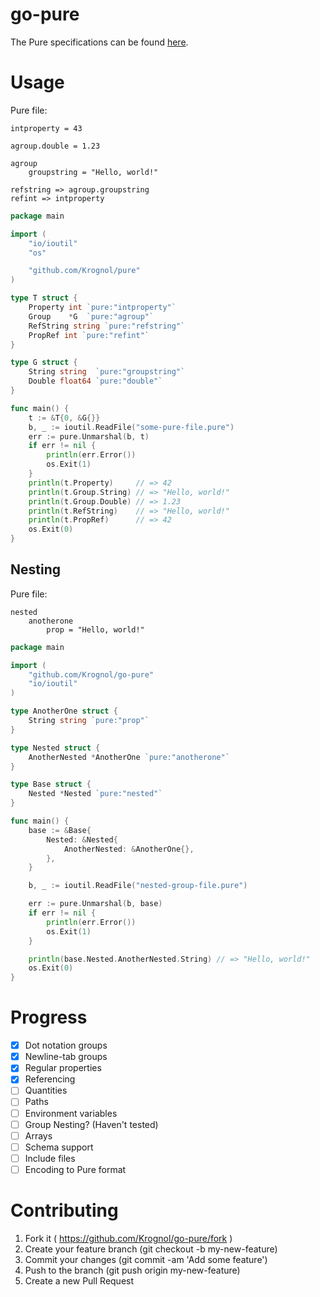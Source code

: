 # go-pure

The Pure specifications can be found [here](https://github.com/pureconfig/pureconfig).

# Usage
Pure file:
```
intproperty = 43

agroup.double = 1.23

agroup
    groupstring = "Hello, world!"

refstring => agroup.groupstring
refint => intproperty
```

```go
package main

import (
	"io/ioutil"
	"os"

	"github.com/Krognol/pure"
)

type T struct {
	Property int `pure:"intproperty"`
	Group    *G  `pure:"agroup"`
	RefString string `pure:"refstring"`
	PropRef int `pure:"refint"`
}

type G struct {
	String string  `pure:"groupstring"`
	Double float64 `pure:"double"`
}

func main() {
	t := &T{0, &G{}}
	b, _ := ioutil.ReadFile("some-pure-file.pure")
	err := pure.Unmarshal(b, t)
	if err != nil {
		println(err.Error())
		os.Exit(1)
	}
	println(t.Property)     // => 42
	println(t.Group.String) // => "Hello, world!"
	println(t.Group.Double) // => 1.23
	println(t.RefString)    // => "Hello, world!"
	println(t.PropRef)      // => 42
	os.Exit(0)
}
```
## Nesting

Pure file:
```
nested
	anotherone
		prop = "Hello, world!"
```

```go
package main

import (
	"github.com/Krognol/go-pure"
	"io/ioutil"
)

type AnotherOne struct {
	String string `pure:"prop"`
}

type Nested struct {
	AnotherNested *AnotherOne `pure:"anotherone"`
}

type Base struct {
	Nested *Nested `pure:"nested"`
}

func main() {
	base := &Base{
		Nested: &Nested{
			AnotherNested: &AnotherOne{},
		},
	}

	b, _ := ioutil.ReadFile("nested-group-file.pure")

	err := pure.Unmarshal(b, base)
	if err != nil {
		println(err.Error())
		os.Exit(1)
	}

	println(base.Nested.AnotherNested.String) // => "Hello, world!"
	os.Exit(0)
}
```


# Progress
- [x] Dot notation groups
- [x] Newline-tab groups
- [x] Regular properties
- [x] Referencing
- [ ] Quantities
- [ ] Paths
- [ ] Environment variables
- [ ] Group Nesting? (Haven't tested)
- [ ] Arrays
- [ ] Schema support
- [ ] Include files
- [ ] Encoding to Pure format

# Contributing
1. Fork it ( https://github.com/Krognol/go-pure/fork )
2. Create your feature branch (git checkout -b my-new-feature)
3. Commit your changes (git commit -am 'Add some feature')
4. Push to the branch (git push origin my-new-feature)
5. Create a new Pull Request